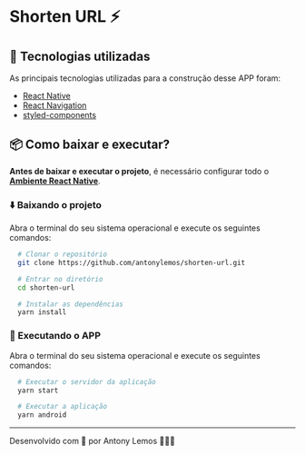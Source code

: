 # Shorten URL ⚡

## 🚀 Tecnologias utilizadas

As principais tecnologias utilizadas para a construção desse APP foram:

- [React Native](https://reactnative.dev/)
- [React Navigation](https://reactnavigation.org/)
- [styled-components](https://styled-components.com/)

## 📦 Como baixar e executar?

**Antes de baixar e executar o projeto**, é necessário configurar todo o **[Ambiente React Native](https://react-native.rocketseat.dev/)**.

### ⬇️ Baixando o projeto

Abra o terminal do seu sistema operacional e execute os seguintes comandos:

```bash
  # Clonar o repositório
  git clone https://github.com/antonylemos/shorten-url.git

  # Entrar no diretório
  cd shorten-url

  # Instalar as dependências
  yarn install
```

### 🏃 Executando o APP

Abra o terminal do seu sistema operacional e execute os seguintes comandos:

```bash
  # Executar o servidor da aplicação
  yarn start

  # Executar a aplicação
  yarn android
```

---

Desenvolvido com 💜 por Antony Lemos 🧑🏽‍🚀
